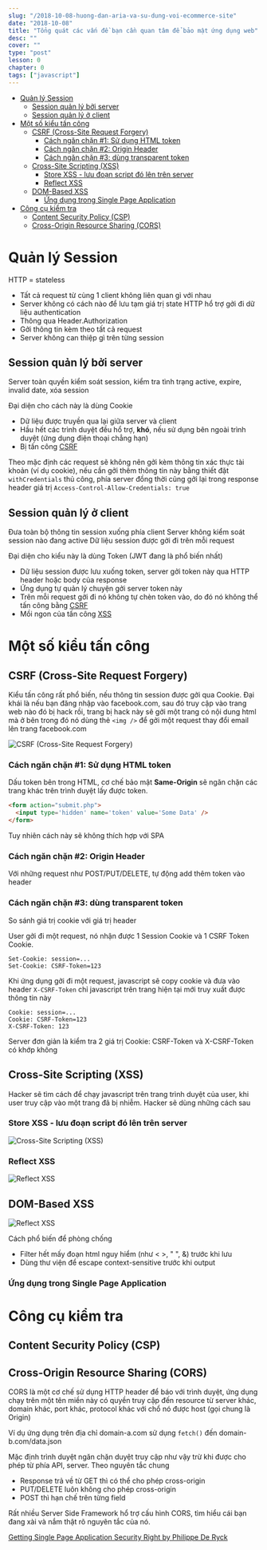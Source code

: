 ```yaml
---
slug: "/2018-10-08-huong-dan-aria-va-su-dung-voi-ecommerce-site"
date: "2018-10-08"
title: "Tổng quát các vấn đề bạn cần quan tâm để bảo mật ứng dụng web"
desc: ""
cover: ""
type: "post"
lesson: 0
chapter: 0
tags: ["javascript"]
---
```


<!-- TOC -->

- [Quản lý Session](#quản-lý-session)
  - [Session quản lý bởi server](#session-quản-lý-bởi-server)
  - [Session quản lý ở client](#session-quản-lý-ở-client)
- [Một số kiểu tấn công](#một-số-kiểu-tấn-công)
  - [CSRF (Cross-Site Request Forgery)](#csrf-cross-site-request-forgery)
    - [Cách ngăn chặn #1: Sử dụng HTML token](#cách-ngăn-chặn-1-sử-dụng-html-token)
    - [Cách ngăn chặn #2: Origin Header](#cách-ngăn-chặn-2-origin-header)
    - [Cách ngăn chặn #3: dùng transparent token](#cách-ngăn-chặn-3-dùng-transparent-token)
  - [Cross-Site Scripting (XSS)](#cross-site-scripting-xss)
    - [Store XSS - lưu đoạn script đó lên trên server](#store-xss---lưu-đoạn-script-đó-lên-trên-server)
    - [Reflect XSS](#reflect-xss)
  - [DOM-Based XSS](#dom-based-xss)
    - [Ứng dụng trong Single Page Application](#ứng-dụng-trong-single-page-application)
- [Công cụ kiểm tra](#công-cụ-kiểm-tra)
  - [Content Security Policy (CSP)](#content-security-policy-csp)
  - [Cross-Origin Resource Sharing (CORS)](#cross-origin-resource-sharing-cors)

<!-- /TOC -->

# Quản lý Session

HTTP = stateless

- Tất cả request từ cùng 1 client không liên quan gì với nhau
- Server không có cách nào để lưu tạm giá trị state
HTTP hổ trợ gởi đi dữ liệu authentication
- Thông qua Header.Authorization
- Gởi thông tin kèm theo tất cả request
- Server không can thiệp gì trên từng session

## Session quản lý bởi server

Server toàn quyền kiểm soát session, kiểm tra tình trạng active, expire, invalid date, xóa session

Đại diện cho cách này là dùng Cookie

- Dữ liệu được truyền qua lại giữa server và client
- Hầu hết các trình duyệt đều hổ trợ, **khó**, nếu sử dụng bên ngoài trình duyệt (ứng dụng điện thoại chẳng hạn)
- Bị tấn công [CSRF](#csrf-cross-site-request-forgery)

Theo mặc định các request sẽ không nên gởi kèm thông tin xác thực tài khoản (ví dụ cookie), nếu cần gởi thêm thông tin này bằng thiết đặt `withCredentials` thủ công, phía server đồng thời cũng gởi lại trong response header giá trị `Access-Control-Allow-Credentials: true`

## Session quản lý ở client

Đưa toàn bộ thông tin session xuống phía client
Server không kiểm soát session nào đang active
Dữ liệu session được gởi đi trên mỗi request

Đại diện cho kiểu này là dùng Token (JWT đang là phổ biến nhất)

- Dữ liệu session được lưu xuống token, server gởi token này qua HTTP header hoặc body của response
- Ứng dụng tự quản lý chuyện gởi server token này
- Trên mỗi request gởi đi nó không tự chèn token vào, do đó nó không thể tấn công bằng [CSRF](#csrf-cross-site-request-forgery)
- Mồi ngon của tấn công [XSS](#cross-site-scripting-xss)

# Một số kiểu tấn công

## CSRF (Cross-Site Request Forgery)

Kiểu tấn công rất phổ biến, nếu thông tin session được gởi qua Cookie. Đại khái là nếu bạn đăng nhập vào facebook.com, sau đó truy cập vào trang web nào đó bị hack rồi, trang bị hack này sẽ gởi một trang có nội dung html mà ở bên trong đó nó dùng thẻ `<img />` để gởi một request thay đổi email lên trang facebook.com

![CSRF (Cross-Site Request Forgery)](https://i.imgur.com/sRrzge5.png)

### Cách ngăn chặn #1: Sử dụng HTML token

Dấu token bên trong HTML, cơ chế bảo mật **Same-Origin** sẽ ngăn chặn các trang khác trên trình duyệt lấy được token.

```html
<form action="submit.php">
  <input type='hidden' name='token' value='Some Data' />
</form>
```

Tuy nhiên cách này sẽ không thích hợp với SPA

### Cách ngăn chặn #2: Origin Header

Với những request như POST/PUT/DELETE, tự động add thêm token vào header

### Cách ngăn chặn #3: dùng transparent token

So sánh giá trị cookie với giá trị header

User gởi đi một request, nó nhận được 1 Session Cookie và 1 CSRF Token Cookie.

```
Set-Cookie: session=...
Set-Cookie: CSRF-Token=123
```

Khi ứng dụng gởi đi một request, javascript sẽ copy cookie và đưa vào header `X-CSRF-Token` chỉ javascript trên trang hiện tại mới truy xuất được thông tin này

```
Cookie: session=...
Cookie: CSRF-Token=123
X-CSRF-Token: 123
```

Server đơn giản là kiểm tra 2 giá trị Cookie: CSRF-Token và X-CSRF-Token có khớp không

## Cross-Site Scripting (XSS)

Hacker sẽ tìm cách để chạy javascript trên trang trình duyệt của user, khi user truy cập vào một trang đã bị nhiễm. Hacker sẽ dùng những cách sau

### Store XSS - lưu đoạn script đó lên trên server

![Cross-Site Scripting (XSS)](https://i.imgur.com/45lHKy2.jpg)

### Reflect XSS

![Reflect XSS](https://i.imgur.com/dbRVLC5.jpg)

## DOM-Based XSS

![Reflect XSS](https://i.imgur.com/29G28Ee.jpg)

Cách phổ biến để phòng chống

- Filter hết mấy đoạn html nguy hiểm (như < >, " ", &) trước khi lưu
- Dùng thư viện để escape context-sensitive trước khi output

### Ứng dụng trong Single Page Application


# Công cụ kiểm tra

## Content Security Policy (CSP)
## Cross-Origin Resource Sharing (CORS)

CORS là một cơ chế sử dụng HTTP header để báo với trình duyệt, ứng dụng chạy trên một tên miền này có quyền truy cập đến resource từ server khác, domain khác, port khác, protocol khác với chổ nó được host (gọi chung là Origin)

Ví dụ ứng dụng trên địa chỉ domain-a.com sử dụng `fetch()` đến domain-b.com/data.json

Mặc định trình duyệt ngăn chặn duyệt truy cập như vậy trừ khi được cho phép từ phía API, server. Theo nguyên tắc chung

- Response trả về từ GET thì có thể cho phép cross-origin
- PUT/DELETE luôn không cho phép cross-origin
- POST thì hạn chế trên từng field

Rất nhiều Server Side Framework hổ trợ cấu hình CORS, tìm hiểu cái bạn đang xài và nắm thật rõ nguyên tắc của nó.

[Getting Single Page Application Security Right by Philippe De Ryck](https://www.youtube.com/watch?v=UFPGOvDrTOk)